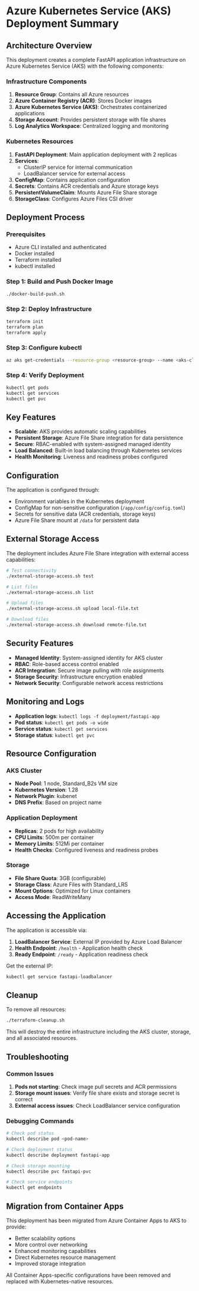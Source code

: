 # Azure Kubernetes Service (AKS) Deployment Summary

## Architecture Overview

This deployment creates a complete FastAPI application infrastructure on Azure Kubernetes Service (AKS) with the following components:

### Infrastructure Components

1. **Resource Group**: Contains all Azure resources
2. **Azure Container Registry (ACR)**: Stores Docker images
3. **Azure Kubernetes Service (AKS)**: Orchestrates containerized applications
4. **Storage Account**: Provides persistent storage with file shares
5. **Log Analytics Workspace**: Centralized logging and monitoring

### Kubernetes Resources

1. **FastAPI Deployment**: Main application deployment with 2 replicas
2. **Services**: 
   - ClusterIP service for internal communication
   - LoadBalancer service for external access
3. **ConfigMap**: Contains application configuration
4. **Secrets**: Contains ACR credentials and Azure storage keys
5. **PersistentVolumeClaim**: Mounts Azure File Share storage
6. **StorageClass**: Configures Azure Files CSI driver

## Deployment Process

### Prerequisites
- Azure CLI installed and authenticated
- Docker installed
- Terraform installed
- kubectl installed

### Step 1: Build and Push Docker Image
```bash
./docker-build-push.sh
```

### Step 2: Deploy Infrastructure
```bash
terraform init
terraform plan
terraform apply
```

### Step 3: Configure kubectl
```bash
az aks get-credentials --resource-group <resource-group> --name <aks-cluster-name>
```

### Step 4: Verify Deployment
```bash
kubectl get pods
kubectl get services
kubectl get pvc
```

## Key Features

- **Scalable**: AKS provides automatic scaling capabilities
- **Persistent Storage**: Azure File Share integration for data persistence
- **Secure**: RBAC-enabled with system-assigned managed identity
- **Load Balanced**: Built-in load balancing through Kubernetes services
- **Health Monitoring**: Liveness and readiness probes configured

## Configuration

The application is configured through:
- Environment variables in the Kubernetes deployment
- ConfigMap for non-sensitive configuration (`/app/config/config.toml`)
- Secrets for sensitive data (ACR credentials, storage keys)
- Azure File Share mount at `/data` for persistent data

## External Storage Access

The deployment includes Azure File Share integration with external access capabilities:

```bash
# Test connectivity
./external-storage-access.sh test

# List files
./external-storage-access.sh list

# Upload files
./external-storage-access.sh upload local-file.txt

# Download files
./external-storage-access.sh download remote-file.txt
```

## Security Features

- **Managed Identity**: System-assigned identity for AKS cluster
- **RBAC**: Role-based access control enabled
- **ACR Integration**: Secure image pulling with role assignments
- **Storage Security**: Infrastructure encryption enabled
- **Network Security**: Configurable network access restrictions

## Monitoring and Logs

- **Application logs**: `kubectl logs -f deployment/fastapi-app`
- **Pod status**: `kubectl get pods -o wide`
- **Service status**: `kubectl get services`
- **Storage status**: `kubectl get pvc`

## Resource Configuration

### AKS Cluster
- **Node Pool**: 1 node, Standard_B2s VM size
- **Kubernetes Version**: 1.28
- **Network Plugin**: kubenet
- **DNS Prefix**: Based on project name

### Application Deployment
- **Replicas**: 2 pods for high availability
- **CPU Limits**: 500m per container
- **Memory Limits**: 512Mi per container
- **Health Checks**: Configured liveness and readiness probes

### Storage
- **File Share Quota**: 3GB (configurable)
- **Storage Class**: Azure Files with Standard_LRS
- **Mount Options**: Optimized for Linux containers
- **Access Mode**: ReadWriteMany

## Accessing the Application

The application is accessible via:
1. **LoadBalancer Service**: External IP provided by Azure Load Balancer
2. **Health Endpoint**: `/health` - Application health check
3. **Ready Endpoint**: `/ready` - Application readiness check

Get the external IP:
```bash
kubectl get service fastapi-loadbalancer
```

## Cleanup

To remove all resources:
```bash
./terraform-cleanup.sh
```

This will destroy the entire infrastructure including the AKS cluster, storage, and all associated resources.

## Troubleshooting

### Common Issues

1. **Pods not starting**: Check image pull secrets and ACR permissions
2. **Storage mount issues**: Verify file share exists and storage secret is correct
3. **External access issues**: Check LoadBalancer service configuration

### Debugging Commands

```bash
# Check pod status
kubectl describe pod <pod-name>

# Check deployment status
kubectl describe deployment fastapi-app

# Check storage mounting
kubectl describe pvc fastapi-pvc

# Check service endpoints
kubectl get endpoints
```

## Migration from Container Apps

This deployment has been migrated from Azure Container Apps to AKS to provide:
- Better scalability options
- More control over networking
- Enhanced monitoring capabilities
- Direct Kubernetes resource management
- Improved storage integration

All Container Apps-specific configurations have been removed and replaced with Kubernetes-native resources.